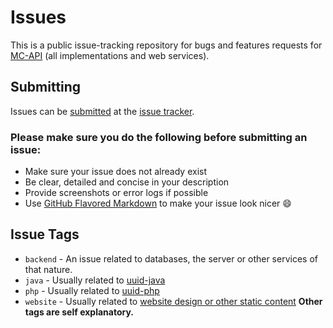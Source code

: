Issues
======

This is a public issue-tracking repository for bugs and features requests for [MC-API](https://mc-api.net) (all implementations and web services).

## Submitting

Issues can be [submitted](https://github.com/MC-API/Issues/issues/new) at the [issue tracker](https://github.com/MC-API/Issues/issues).

### Please make sure you do the following before submitting an issue:

* Make sure your issue does not already exist
* Be clear, detailed and concise in your description
* Provide screenshots or error logs if possible
* Use [GitHub Flavored Markdown](http://help.github.com/github-flavored-markdown/) to make your issue look nicer :smile:

## Issue Tags
- ``backend`` - An issue related to databases, the server or other services of that nature.
- ``java`` - Usually related to [uuid-java](https://github.com/mc-api/uuid-java)
- ``php`` - Usually related to [uuid-php](https://github.com/mc-api/uuid-php)
- ``website`` - Usually related to [website design or other static content](https://github.com/mc-api/static)
**Other tags are self explanatory.**
